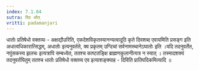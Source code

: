 ```yaml
---
index: 7.1.84
sutra: दिव औत्‌
vritti: padamanjari
---
```


  धातोः प्रतिषेधो वक्तव्यः - अक्षद्यौउरिति, एकदेशविकृतस्यानन्यत्वादूठि कृते दिवशब्द एवायमिति प्रसङ्ग इति अधात्वधिकारात्सिद्धम्, अधातोः इत्यनुवर्तते, क्व प्रकृतम् उग्दिचां सर्वनामस्थानेऽघातोः इति ।यदि तदनुवर्तेत, नपुंसकस्य झलचः इत्यत्रापि सम्बध्येत, ततश्च काष्टतङ्क्षि ब्राह्मणकुलानीत्यत्र न स्यात् । तस्मादशक्यं तदनुवर्तयितुम् ततश्च धातोः प्रतिषेधो वक्तव्य एव इत्याशङ्क्याह - दिविति प्रातिपदिकमित्यादि ॥